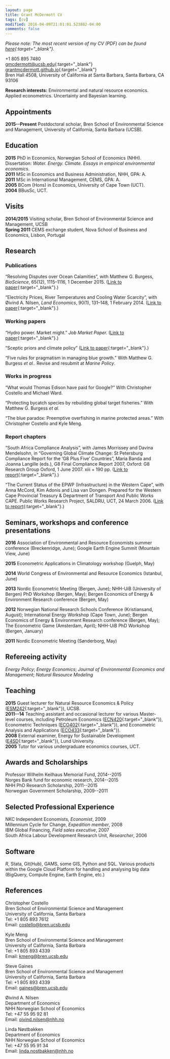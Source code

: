 ```yaml
---
layout: page
title: Grant McDermott CV
tags: [cv]
modified: 2016-04-09T21:01:01.523882-04:00
comments: false
---
```


*Please note: The most recent version of my CV (PDF) can be found [here](https://drive.google.com/file/d/0B6AgOxtQA9dTa25tZm9GNkZxNWc/edit?usp=sharing){:target="_blank"}.*

<link rel="stylesheet" href="//maxcdn.bootstrapcdn.com/font-awesome/4.7.0/css/font-awesome.min.css">

<i class="fa fa-phone"></i> +1 805 895 7480
<br>
<i class="fa fa-envelope"></i> [gmcdermott@ucsb.edu](mailto:gmcdermott@ucsb.edu){:target="_blank"}
<br>
<i class="fa fa-globe"></i> [grantmcdermott.github.io](http://grantmcdermott.github.io/){:target="_blank"}
<br>
<i class="fa fa-address-card"></i> Bren Hall 4508, University of California at Santa Barbara, Santa Barbara, CA 93106

**Research interests:** Environmental and natural resource economics. Applied econometrics. Uncertainty and Bayesian learning.


## Appointments

**2015--Present** Postdoctoral scholar, Bren School of Environmental Science and Management, University of California, Santa Barbara (UCSB).


## Education

**2015** PhD in Economics, Norwegian School of Economics (NHH). Dissertation: *Water. Energy. Climate. Essays in empirical environmental economics.*
<br>
**2011** MSc in Economics and Business Administration, NHH, GPA: A.
<br>
**2011** MSc in International Management, CEMS, GPA: A.
<br>
**2005** BCom (Hons) in Economics, University of Cape Town (UCT).
<br>
**2004** BBusSc, UCT.


## Visits

**2014/2015** Visiting scholar, Bren School of Environmental Science and Management, UCSB
<br>
**Spring 2011** CEMS exchange student, Nova School of Business and Economics, Lisbon, Portugal


## Research

### Publications

“Resolving Disputes over Ocean Calamities”, with Matthew G. Burgess, *BioScience*, 65(12), 1115–1116, 1 December 2015. ([Link to paper](http://bioscience.oxfordjournals.org/content/65/12/1115){:target="_blank"}.)

“Electricity Prices, River Temperatures and Cooling Water Scarcity”, with Øivind A. Nilsen, *Land Economics*, 90(1), 131–148, 1 February 2014. ([Link to paper](http://le.uwpress.org/content/90/1/131.abstract){:target="_blank"}.)

### Working papers

“Hydro power. Market might.” *Job Market Paper.* ([Link to paper](https://drive.google.com/file/d/0B6AgOxtQA9dTaWcxdHpsNE5wdjA/view?usp=sharing){:target="_blank"}.)

“Sceptic priors and climate policy” ([Link to paper](https://drive.google.com/file/d/0B6AgOxtQA9dTcjRmZkNjMVhuVFU/view?usp=sharing){:target="_blank"}.)

“Five rules for pragmatism in managing blue growth.” With Matthew G.
Burgess *et al.*. Revise and resubmit at *Marine Policy*.

### Works in progress

“What would Thomas Edison have paid for Google?” With Christopher
Costello and Michael Ward.

“Protecting bycatch species by rebuilding global target fisheries.” With
Matthew G. Burgess *et al.*

“The blue paradox: Preemptive overfishing in marine protected areas.”
With Christopher Costello and Kyle Meng.

### Report chapters

“South Africa Compliance Analysis”, with James Morrissey and Davina
Mendelsohn, in “Governing Global Climate Change: St Petersburg
Compliance Report for the ‘G8 Plus Five’ Countries”, Maria Banda and Joanna Langille (eds.), G8 Final Compliance Report 2007, Oxford: G8 Research Group Oxford, 1 June 2007. xiii + 190 pp. ([Link to report](http://www.g8.utoronto.ca/oxford/2006compliance-ox.pdf){:target="_blank"}.)

“The Current Status of the EPWP (Infrastructure) in the Western Cape”, with Anna McCord, Kim Adonis and Lisa van Dongen. Prepared for the Western Cape Provincial Treasury & Department of Transport And Public Works CAPE. Public Works Research Project, SALDRU, UCT, 24 March 2006. ([Link to report](http://www.saldru.uct.ac.za/home/index.php?/component/option,com_docman/Itemid,37/gid,294/task,doc_view/){:target="_blank"}.)

## Seminars, workshops and conference presentations

**2016** Association of Environmental and Resource
Economists summer conference (Breckenridge, June); Google Earth Engine
Summit (Mountain View, June)

**2015** Econometric Applications in Climatology workshop (Guelph, May)

**2014** World Congress of Environmental and Resource Economics (Istanbul, June)

**2013** Nordic Econometric Meeting (Bergen, June); NHH-UiB (University of Bergen) PhD Workshop (Bergen, May); Bergen Economics of Energy &
Environment Research conference (Bergen, May)

**2012** Norwegian National Research Schools Conference (Kristiansand, August); International Energy Workshop (Cape Town, June); Bergen Economics of
Energy & Environment Research conference (Bergen, May); The Econometric Game (Amsterdam, April); NHH-UiB PhD Workshop (Bergen, January)

**2011** Nordic Econometric Meeting (Sønderborg, May)

## Refereeing activity

*Energy Policy*; *Energy Economics*; *Journal of Environmental Economics and Management*; *Natural Resource Modeling*

## Teaching

**2015** Guest lecturer for Natural Resource Economics & Policy ([ESM242](http://www.bren.ucsb.edu/academics/documents/ESM242Syllabus_Costello.pdf){:target="_blank"}), UCSB.
<br>
**2011--14** Teaching assistant and occasional lecturer for various Master-level courses, including Petroleum Economics ([ECN420](https://www.nhh.no/en/courses/petroleum-economics/){:target="_blank"}), Econometric Techniques ([ECO402](https://www.nhh.no/en/courses/econometric-techniques/){:target="_blank"}), and Econometric Analysis and Applications ([ECO433](https://www.nhh.no/en/courses/empirical-strategies-for-causal-analysis/){:target="_blank"}).
<br>
**2008** External examiner, Energy for Sustainable Development ([E4SD](http://www.e4sd.org/){:target="_blank"}), Lund University.
<br>
**2005** Tutor for various undergraduate economics courses, UCT.


## Awards and Scholarships

Professor Wilhelm Keilhaus Memorial Fund, 2014--2015
<br>
Norges Bank fund for economic research, 2014--2015
<br>
NHH PhD Research Scholarship, 2011--2015
<br>
Norwegian Government Scholarship, 2009--2011


## Selected Professional Experience

NKC Independent Economists, *Economist*, 2009
<br>
Millennium Cycle for Change, *Expedition member*, 2008
<br>
IBM Global Financing, *Field sales executive*, 2007
<br>
South Africa Labour Development Research Unit, *Researcher*, 2006


## Software

*R*, Stata, Git(Hub), GAMS, some GIS, Python and
SQL. Various products within the Google Cloud Platform for handling and
analysing big data (BigQuery, Compute Engine, Earth Engine, etc.)


## References

Christopher Costello<br>
Bren School of Environmental Science and Management<br>
University of California, Santa Barbara<br>
Tel: +1 805 893 7612<br>
Email: [costello@bren.ucsb.edu](mailto:costello@bren.ucsb.edu)

Kyle Meng<br>
Bren School of Environmental Science and Management<br>
University of California, Santa Barbara<br>
Tel: +1 805 893 4339<br>
Email: [kmeng@bren.ucsb.edu](mailto:kmeng@bren.ucsb.edu)

Steve Gaines<br>
Bren School of Environmental Science and Management<br>
University of California, Santa Barbara<br>
Tel: +1 805 893 4339<br>
Email: [gaines@bren.ucsb.edu](mailto:gaines@bren.ucsb.edu)

Øivind A. Nilsen<br>
Department of Economics<br>
NHH Norwegian School of Economics<br>
Tel: +47 55 95 92 81<br>
Email: [oivind.nilsen@nhh.no](mailto:oivind.nilsen@nhh.no)

Linda Nøstbakken<br>
Department of Economics<br>
NHH Norwegian School of Economics<br>
Tel: +47 55 95 91 34<br>
Email: [linda.nostbakken@nhh.no](mailto:linda.nostbakken@nhh.no)

